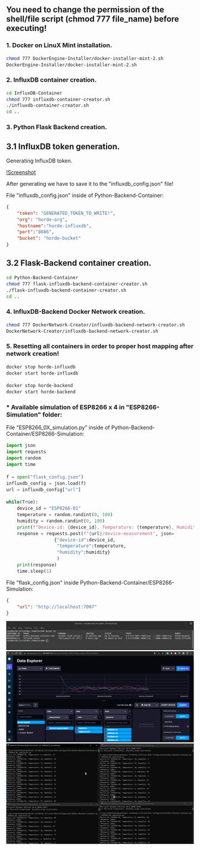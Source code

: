 ## You need to change the permission of the shell/file script (chmod 777 file_name) before executing!

### 1. Docker on LinuX Mint installation.

```sh
chmod 777 DockerEngine-Installer/docker-installer-mint-2.sh
DockerEngine-Installer/docker-installer-mint-2.sh
```

### 2. InfluxDB container creation.

```sh
cd InfluxDB-Container
chmod 777 influxdb-container-creator.sh
./influxdb-container-creator.sh
cd ..
```

### 3. Python Flask Backend creation.

## 3.1 InfluxDB token generation.

Generating InfluxDB token.

[!Screenshot](InfluxDB-Token-Generation.png)

After generating we have to save it to the "influxdb_config.json" file!

File "influxdb_config.json" inside of Python-Backend-Container:

```json
{
	"token": "GENERATED_TOKEN_TO_WRITE!",
	"org": "horde-org",
	"hostname":"horde-influxdb",
	"port":"8086",
	"bucket": "horde-bucket"
}
```

## 3.2 Flask-Backend container creation.

```sh
cd Python-Backend-Container
chmod 777 flask-influxdb-backend-container-creator.sh
./flask-influxdb-backend-container-creator.sh
cd ..
```

### 4. InfluxDB-Backend Docker Network creation.

```sh
chmod 777 DockerNetwork-Creator/influxdb-backend-network-creator.sh
DockerNetwork-Creator/influxdb-backend-network-creator.sh
```

### 5. Resetting all containers in order to proper host mapping after network creation!

```sh
docker stop horde-influxdb
docker start horde-influxdb

docker stop horde-backend
docker start horde-backend
```

### * Available simulation of ESP8266 x 4 in "ESP8266-Simulation" folder:

File "ESP8266_0X_simulation.py" inside of Python-Backend-Container/ESP8266-Simulation:

```py
import json
import requests
import random
import time

f = open("flask_config.json")
influxdb_config = json.load(f)
url = influxdb_config["url"]

while(True):
    device_id = "ESP8266-01"
    temperature = random.randint(0, 100)
    humidity = random.randint(0, 100)
    print(f"Device-id: {device_id}, Temperature: {temperature}, Humidity: {humidity}")
    response = requests.post(f"{url}/device-measurement", json=
                  {"device-id":device_id, 
                   "temperature":temperature, 
                   "humidity":humidity}
                   )
    print(response)
    time.sleep(1)

```
File  "flask_config.json" inside Python-Backend-Container/ESP8266-Simulation:

```json
{
	"url": "http://localhost:7007"
}
```

![Screenshot](Flask-InfluxDB-Docker-Working.png)
![Screenshot](InfluxDB-Charts.png)
![Screenshot](ESP8266-Simulation.png)
